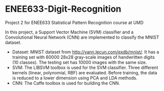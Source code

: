 # ENEE633-Digit-Recognition
Project 2 for ENEE633 Statistical Pattern Recognition course at UMD

In this project, a Support Vector Machine (SVM) classifier and a Convolutional Neural Network (CNN) are implemented to classify the MNIST dataset.
- Dataset: MNIST dataset from http://yann.lecun.com/exdb/mnist/. It has a training set with 60000 28x28 gray-scale images of handwritten digits (10 classes). The testing set has 10000 images with the same size.
- SVM: The LIBSVM toolbox is used for the SVM classifier. Three different kernels (linear, polynomial, RBF) are evaluated. Before training, the data is reduced to a lower dimension using PCA and LDA methods.
- CNN: The Caffe toolbox is used for building the CNN.
